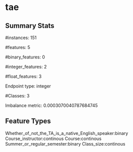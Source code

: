 # tae

## Summary Stats

#instances: 151

#features: 5

  #binary_features: 0

  #integer_features: 2

  #float_features: 3

Endpoint type: integer

#Classes: 3

Imbalance metric: 0.0003070040787684745

## Feature Types

 Whether_of_not_the_TA_is_a_native_English_speaker:binary
Course_instructor:continous
Course:continous
Summer_or_regular_semester:binary
Class_size:continous

